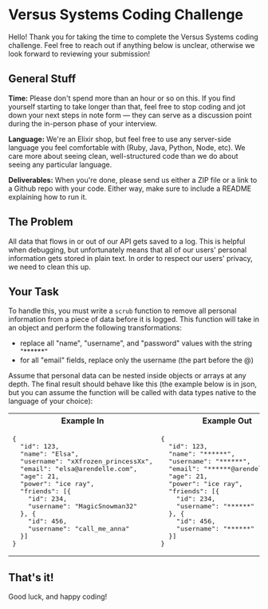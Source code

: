 # Versus Systems Coding Challenge

Hello! Thank you for taking the time to complete the Versus Systems coding challenge. Feel free to reach out if anything below is unclear, otherwise we look forward to reviewing your submission!

## General Stuff

**Time:** Please don't spend more than an hour or so on this. If you find yourself starting to take longer than that, feel free to stop coding and jot down your next steps in note form &mdash; they can serve as a discussion point during the in-person phase of your interview.

**Language:** We're an Elixir shop, but feel free to use any server-side language you feel comfortable with (Ruby, Java, Python, Node, etc). We care more about seeing clean, well-structured code than we do about seeing any particular language.

**Deliverables:** When you're done, please send us either a ZIP file or a link to a Github repo with your code. Either way, make sure to include a README explaining how to run it.


## The Problem

All data that flows in or out of our API gets saved to a log. This is helpful when debugging, but unfortunately means that all of our users' personal information gets stored in plain text. In order to respect our users' privacy, we need to clean this up.

## Your Task

To handle this, you must write a `scrub` function to remove all personal information from a piece of data before it is logged. This function will take in an object and perform the following transformations:
* replace all "name", "username", and "password" values with the string "******"
* for all "email" fields, replace only the username (the part before the @)

Assume that personal data can be nested inside objects or arrays at any depth. The final result should behave like this (the example below is in json, but you can assume the function will be called with data types native to the language of your choice):

<table>
  <tr>
    <th>
      Example In
    </th>
    <th>
      Example Out
    </th>
  </tr>
  <tr>
    <td>
      <pre>
{
  "id": 123,
  "name": "Elsa",
  "username": "xXfrozen_princessXx",
  "email": "elsa@arendelle.com",
  "age": 21,
  "power": "ice ray",
  "friends": [{
    "id": 234,
    "username": "MagicSnowman32"
  }, {
    "id": 456,
    "username": "call_me_anna"
  }]
}
</pre>
</td>
<td>
<pre>
{
  "id": 123,
  "name": "******",
  "username": "******",
  "email": "******@arendelle.com",
  "age": 21,
  "power": "ice ray",
  "friends": [{
    "id": 234,
    "username": "******"
  }, {
    "id": 456,
    "username": "******"
  }]
}
</pre>
</td>
</tr>
</table>

## That's it!
Good luck, and happy coding!

